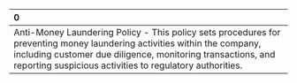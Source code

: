 | 0                                                                                                                                                                                                                                                   |
|:----------------------------------------------------------------------------------------------------------------------------------------------------------------------------------------------------------------------------------------------------|
| Anti-Money Laundering Policy - This policy sets procedures for preventing money laundering activities within the company, including customer due diligence, monitoring transactions, and reporting suspicious activities to regulatory authorities. |